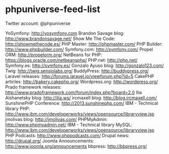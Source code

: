 phpuniverse-feed-list
=====================

Twitter account: @phpuniverse

YoSymfony: http://yosymfony.com
Brandon Savage blog: http://www.brandonsavage.net/
Show Me The Code: http://showmethecode.es/
PHP Master: http://phpmaster.com/
PHP Builder: http://www.phpbuilder.com/
Symfony.com: http://symfony.com/
Propel ORM: http://propelorm.org/
NetBeans for PHP: https://blogs.oracle.com/netbeansphp/
PHP.net: http://php.net/
Symfony.es: http://symfony.es/
Gonzalo Ayuso blog: http://gonzalo123.com/
Twig: http://twig.sensiolabs.org/
BuddyPress: http://buddypress.org/
Laravel releases: http://forums.laravel.io/viewforum.php?id=5
CakePHP articles: http://bakery.cakephp.org/
Wordpress.org: http://wordpress.org/
Prado framework releases: http://www.pradoframework.com/forum/index.php?board=2.0
Ilia Alshanetsky blog: http://ilia.ws/
ircmaxell blog: http://blog.ircmaxell.com/
SunshinePHP Conference: http://2013.sunshinephp.com/
IBM - Technical library PHP: http://www.ibm.com/developerworks/views/opensource/libraryview.jsp
jmolivas blog: http://jmolivas.com/
PHPMyAdmin: http://www.phpmyadmin.net/
IBM - Technical library MySQL: http://www.ibm.com/developerworks/views/opensource/libraryview.jsp
PHP Podcasts: http://www.phppodcasts.com/
Drupal news: http://drupal.org/
Joomla Announcements: http://www.joomla.org/announcements
bbpress: http://bbpress.org/
